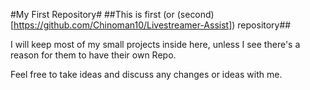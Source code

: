 #My First Repository#
##This is first (or (second)[https://github.com/Chinoman10/Livestreamer-Assist]) repository##

I will keep most of my small projects inside here, unless I see there's a reason for them to have their own Repo.

Feel free to take ideas and discuss any changes or ideas with me.